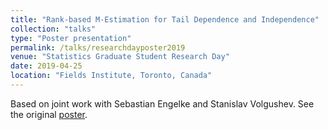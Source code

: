 ```yaml
---
title: "Rank-based M-Estimation for Tail Dependence and Independence"
collection: "talks"
type: "Poster presentation"
permalink: /talks/researchdayposter2019
venue: "Statistics Graduate Student Research Day"
date: 2019-04-25
location: "Fields Institute, Toronto, Canada"
---
```


Based on joint work with Sebastian Engelke and Stanislav Volgushev.
See the original [poster](https://mic-lalancette.github.io/files/RD2019poster.pdf).
